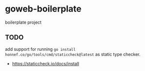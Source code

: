 # goweb-boilerplate

boilerplate project

## TODO

add support for running `go install honnef.co/go/tools/cmd/staticcheck@latest` as static type checker.

- <https://staticcheck.io/docs/install>